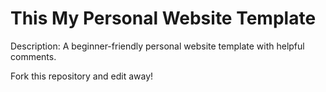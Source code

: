 # This My Personal Website Template

Description: A beginner-friendly personal website template with helpful comments.

Fork this repository and edit away!
